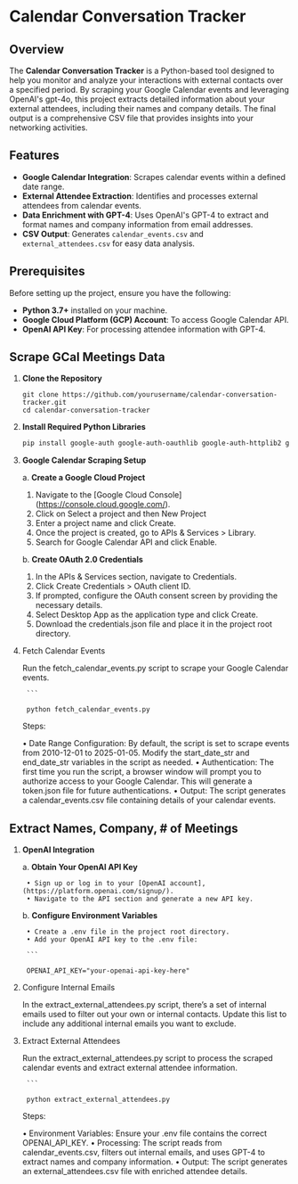 # Calendar Conversation Tracker

## Overview

The **Calendar Conversation Tracker** is a Python-based tool designed to help you monitor and analyze your interactions with external contacts over a specified period. By scraping your Google Calendar events and leveraging OpenAI's gpt-4o, this project extracts detailed information about your external attendees, including their names and company details. The final output is a comprehensive CSV file that provides insights into your networking activities.

## Features

- **Google Calendar Integration**: Scrapes calendar events within a defined date range.
- **External Attendee Extraction**: Identifies and processes external attendees from calendar events.
- **Data Enrichment with GPT-4**: Uses OpenAI's GPT-4 to extract and format names and company information from email addresses.
- **CSV Output**: Generates `calendar_events.csv` and `external_attendees.csv` for easy data analysis.

## Prerequisites

Before setting up the project, ensure you have the following:

- **Python 3.7+** installed on your machine.
- **Google Cloud Platform (GCP) Account**: To access Google Calendar API.
- **OpenAI API Key**: For processing attendee information with GPT-4.

## Scrape GCal Meetings Data

1. **Clone the Repository**

   ```
   git clone https://github.com/yourusername/calendar-conversation-tracker.git
   cd calendar-conversation-tracker

2. **Install Required Python Libraries**

    ```bash
    pip install google-auth google-auth-oauthlib google-auth-httplib2 google-api-python-client openai python-dotenv

3. **Google Calendar Scraping Setup**

	a. **Create a Google Cloud Project**

	1.	Navigate to the [Google Cloud Console] (https://console.cloud.google.com/).
	2.	Click on Select a project and then New Project
	3.	Enter a project name and click Create.
	4.	Once the project is created, go to APIs & Services > Library.
	5.	Search for Google Calendar API and click Enable.

	b. **Create OAuth 2.0 Credentials**

  	1.	In the APIs & Services section, navigate to Credentials.
	2.	Click Create Credentials > OAuth client ID.
	3.	If prompted, configure the OAuth consent screen by providing the necessary details.
	4.	Select Desktop App as the application type and click Create.
	5.	Download the credentials.json file and place it in the project root directory.

4. Fetch Calendar Events

	Run the fetch_calendar_events.py script to scrape your Google Calendar events.

	    ```
	
	    python fetch_calendar_events.py

	Steps:
	
	• Date Range Configuration: By default, the script is set to scrape events from 2010-12-01 to 2025-01-05. Modify the start_date_str and 		end_date_str variables in the script as needed.
	• Authentication: The first time you run the script, a browser window will prompt you to authorize access to your Google Calendar. This will 		generate a token.json file for future authentications.
	• Output: The script generates a calendar_events.csv file containing details of your calendar events.

## Extract Names, Company, # of Meetings

1. **OpenAI Integration**

	a. **Obtain Your OpenAI API Key**

		• Sign up or log in to your [OpenAI account], (https://platform.openai.com/signup/).
		• Navigate to the API section and generate a new API key.

	b. **Configure Environment Variables**

		• Create a .env file in the project root directory.
		• Add your OpenAI API key to the .env file:

    	```

    	OPENAI_API_KEY="your-openai-api-key-here"
 
2. Configure Internal Emails

	In the extract_external_attendees.py script, there’s a set of internal emails used to filter out your own or internal contacts. Update this list 	to include any additional internal emails you want to exclude.

4. Extract External Attendees

	Run the extract_external_attendees.py script to process the scraped calendar events and extract external attendee information.

	    ```
	
	    python extract_external_attendees.py

	Steps:

	• Environment Variables: Ensure your .env file contains the correct OPENAI_API_KEY.
	• Processing: The script reads from calendar_events.csv, filters out internal emails, and uses GPT-4 to extract names and company information.
	• Output: The script generates an external_attendees.csv file with enriched attendee details.

 
    
